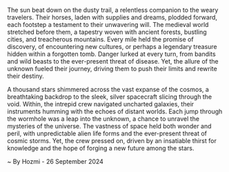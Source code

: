 
The sun beat down on the dusty trail, a relentless companion to the weary travelers. Their horses, laden with supplies and dreams, plodded forward, each footstep a testament to their unwavering will. The medieval world stretched before them, a tapestry woven with ancient forests, bustling cities, and treacherous mountains. Every mile held the promise of discovery, of encountering new cultures, or perhaps a legendary treasure hidden within a forgotten tomb. Danger lurked at every turn, from bandits and wild beasts to the ever-present threat of disease. Yet, the allure of the unknown fueled their journey, driving them to push their limits and rewrite their destiny. 

A thousand stars shimmered across the vast expanse of the cosmos, a breathtaking backdrop to the sleek, silver spacecraft slicing through the void. Within, the intrepid crew navigated uncharted galaxies, their instruments humming with the echoes of distant worlds. Each jump through the wormhole was a leap into the unknown, a chance to unravel the mysteries of the universe. The vastness of space held both wonder and peril, with unpredictable alien life forms and the ever-present threat of cosmic storms. Yet, the crew pressed on, driven by an insatiable thirst for knowledge and the hope of forging a new future among the stars. 

~ By Hozmi - 26 September 2024
